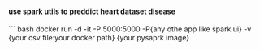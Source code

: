 #### use spark utils to preddict heart dataset disease
‍‍‍‍``` bash
docker run -d -it -P 5000:5000 -P{any othe app like spark ui} -v {your csv file:your docker path} {your pysaprk image}
```
